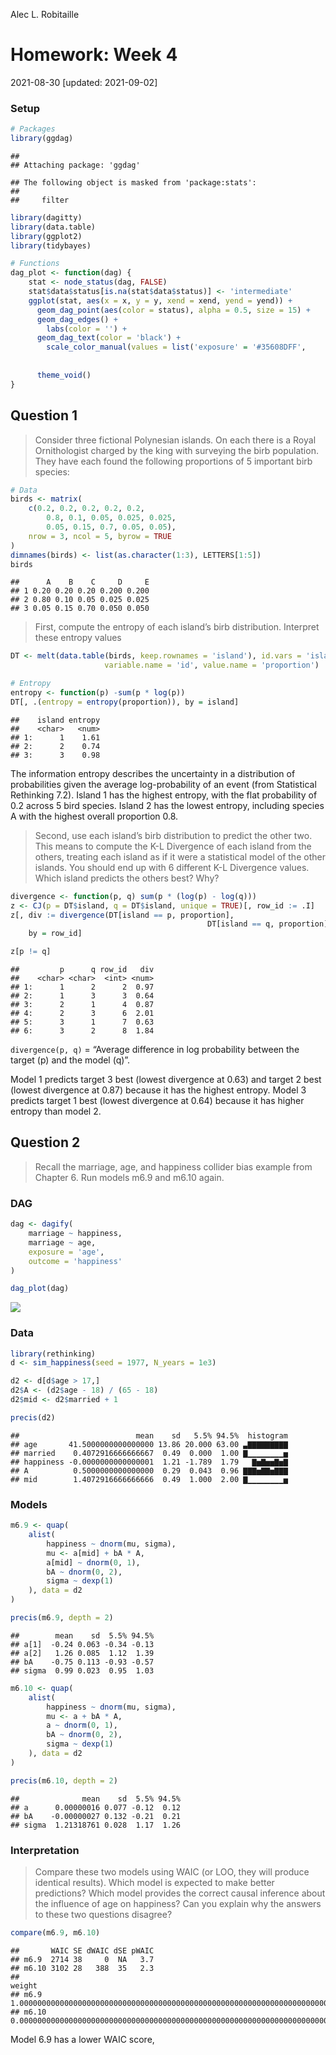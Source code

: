 Alec L. Robitaille

# Homework: Week 4

2021-08-30 \[updated: 2021-09-02\]

### Setup

``` r
# Packages
library(ggdag)
```

    ## 
    ## Attaching package: 'ggdag'

    ## The following object is masked from 'package:stats':
    ## 
    ##     filter

``` r
library(dagitty)
library(data.table)
library(ggplot2)
library(tidybayes)

# Functions
dag_plot <- function(dag) {
    stat <- node_status(dag, FALSE)
    stat$data$status[is.na(stat$data$status)] <- 'intermediate'
    ggplot(stat, aes(x = x, y = y, xend = xend, yend = yend)) +
      geom_dag_point(aes(color = status), alpha = 0.5, size = 15) +
      geom_dag_edges() +
        labs(color = '') + 
      geom_dag_text(color = 'black') +
        scale_color_manual(values = list('exposure' = '#35608DFF',
                                                                         'outcome' = '#22A884FF',
                                                                         'intermediate' = 'grey50')) + 
      theme_void()
}
```

## Question 1

> Consider three fictional Polynesian islands. On each there is a Royal
> Ornithologist charged by the king with surveying the birb population.
> They have each found the following proportions of 5 important birb
> species:

``` r
# Data
birds <- matrix(
    c(0.2, 0.2, 0.2, 0.2, 0.2,
        0.8, 0.1, 0.05, 0.025, 0.025,
        0.05, 0.15, 0.7, 0.05, 0.05),
    nrow = 3, ncol = 5, byrow = TRUE
)
dimnames(birds) <- list(as.character(1:3), LETTERS[1:5])
birds
```

    ##      A    B    C     D     E
    ## 1 0.20 0.20 0.20 0.200 0.200
    ## 2 0.80 0.10 0.05 0.025 0.025
    ## 3 0.05 0.15 0.70 0.050 0.050

> First, compute the entropy of each island’s birb distribution.
> Interpret these entropy values

``` r
DT <- melt(data.table(birds, keep.rownames = 'island'), id.vars = 'island',
                     variable.name = 'id', value.name = 'proportion')

# Entropy
entropy <- function(p) -sum(p * log(p))
DT[, .(entropy = entropy(proportion)), by = island]
```

    ##    island entropy
    ##    <char>   <num>
    ## 1:      1    1.61
    ## 2:      2    0.74
    ## 3:      3    0.98

The information entropy describes the uncertainty in a distribution of
probabilities given the average log-probability of an event (from
Statistical Rethinking 7.2). Island 1 has the highest entropy, with the
flat probability of 0.2 across 5 bird species. Island 2 has the lowest
entropy, including species A with the highest overall proportion 0.8.

> Second, use each island’s birb distribution to predict the other two.
> This means to compute the K-L Divergence of each island from the
> others, treating each island as if it were a statistical model of the
> other islands. You should end up with 6 different K-L Divergence
> values. Which island predicts the others best? Why?

``` r
divergence <- function(p, q) sum(p * (log(p) - log(q)))
z <- CJ(p = DT$island, q = DT$island, unique = TRUE)[, row_id := .I]
z[, div := divergence(DT[island == p, proportion], 
                                            DT[island == q, proportion]),
    by = row_id]

z[p != q]
```

    ##         p      q row_id   div
    ##    <char> <char>  <int> <num>
    ## 1:      1      2      2  0.97
    ## 2:      1      3      3  0.64
    ## 3:      2      1      4  0.87
    ## 4:      2      3      6  2.01
    ## 5:      3      1      7  0.63
    ## 6:      3      2      8  1.84

`divergence(p, q)` = “Average difference in log probability between the
target (p) and the model (q)”.

Model 1 predicts target 3 best (lowest divergence at 0.63) and target 2
best (lowest divergence at 0.87) because it has the highest entropy.
Model 3 predicts target 1 best (lowest divergence at 0.64) because it
has higher entropy than model 2.

## Question 2

> Recall the marriage, age, and happiness collider bias example from
> Chapter 6. Run models m6.9 and m6.10 again.

### DAG

``` r
dag <- dagify(
    marriage ~ happiness,
    marriage ~ age,
    exposure = 'age',
    outcome = 'happiness'
)

dag_plot(dag)
```

![](Week-04_RobitailleAlec_files/figure-gfm/unnamed-chunk-6-1.png)<!-- -->

### Data

``` r
library(rethinking)
d <- sim_happiness(seed = 1977, N_years = 1e3)

d2 <- d[d$age > 17,]
d2$A <- (d2$age - 18) / (65 - 18)
d2$mid <- d2$married + 1

precis(d2)
```

    ##                          mean    sd   5.5% 94.5%  histogram
    ## age       41.5000000000000000 13.86 20.000 63.00 ▃▇▇▇▇▇▇▇▇▇
    ## married    0.4072916666666667  0.49  0.000  1.00 ▇▁▁▁▁▁▁▁▁▅
    ## happiness -0.0000000000000001  1.21 -1.789  1.79   ▇▅▇▅▅▇▅▇
    ## A          0.5000000000000000  0.29  0.043  0.96 ▇▇▇▅▇▇▅▇▇▇
    ## mid        1.4072916666666666  0.49  1.000  2.00 ▇▁▁▁▁▁▁▁▁▅

### Models

``` r
m6.9 <- quap(
    alist(
        happiness ~ dnorm(mu, sigma),
        mu <- a[mid] + bA * A,
        a[mid] ~ dnorm(0, 1),
        bA ~ dnorm(0, 2),
        sigma ~ dexp(1)
    ), data = d2
)

precis(m6.9, depth = 2)
```

    ##        mean    sd  5.5% 94.5%
    ## a[1]  -0.24 0.063 -0.34 -0.13
    ## a[2]   1.26 0.085  1.12  1.39
    ## bA    -0.75 0.113 -0.93 -0.57
    ## sigma  0.99 0.023  0.95  1.03

``` r
m6.10 <- quap(
    alist(
        happiness ~ dnorm(mu, sigma),
        mu <- a + bA * A,
        a ~ dnorm(0, 1),
        bA ~ dnorm(0, 2),
        sigma ~ dexp(1)
    ), data = d2
)

precis(m6.10, depth = 2)
```

    ##              mean    sd  5.5% 94.5%
    ## a      0.00000016 0.077 -0.12  0.12
    ## bA    -0.00000027 0.132 -0.21  0.21
    ## sigma  1.21318761 0.028  1.17  1.26

### Interpretation

> Compare these two models using WAIC (or LOO, they will produce
> identical results). Which model is expected to make better
> predictions? Which model provides the correct causal inference about
> the influence of age on happiness? Can you explain why the answers to
> these two questions disagree?

``` r
compare(m6.9, m6.10)
```

    ##       WAIC SE dWAIC dSE pWAIC
    ## m6.9  2714 38     0  NA   3.7
    ## m6.10 3102 28   388  35   2.3
    ##                                                                                         weight
    ## m6.9  1.00000000000000000000000000000000000000000000000000000000000000000000000000000000000000
    ## m6.10 0.00000000000000000000000000000000000000000000000000000000000000000000000000000000000057

Model 6.9 has a lower WAIC score,
